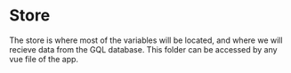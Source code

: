 # Store
The store is where most of the variables will be located, and where we will recieve data from the GQL database. This folder can be accessed by any vue file of the app.